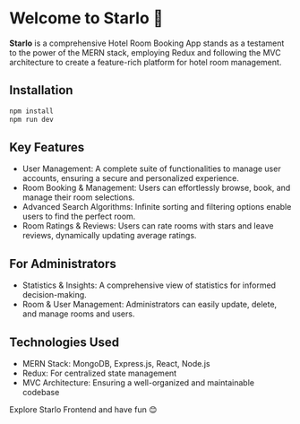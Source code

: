 # Welcome to Starlo 🥳

**Starlo** is a comprehensive Hotel Room Booking App stands as a testament to the power of the MERN stack, employing Redux and following the MVC architecture to create a feature-rich platform for hotel room management.

## Installation

```bash
npm install
npm run dev
```

## Key Features

- User Management: A complete suite of functionalities to manage user accounts, ensuring a secure and personalized experience.
- Room Booking & Management: Users can effortlessly browse, book, and manage their room selections.
- Advanced Search Algorithms: Infinite sorting and filtering options enable users to find the perfect room.
- Room Ratings & Reviews: Users can rate rooms with stars and leave reviews, dynamically updating average ratings.

## For Administrators

- Statistics & Insights: A comprehensive view of statistics for informed decision-making.
- Room & User Management: Administrators can easily update, delete, and manage rooms and users.

## Technologies Used

- MERN Stack: MongoDB, Express.js, React, Node.js
- Redux: For centralized state management
- MVC Architecture: Ensuring a well-organized and maintainable codebase

Explore Starlo Frontend and have fun 😊
